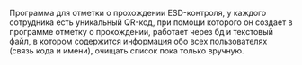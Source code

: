 Программа для отметки о прохождении ESD-контроля, у каждого сотрудника есть уникальный QR-код, при помощи которого он 
создает в программе отметку о прохождении, работает через бд и текстовый файл, в котором содержится информация обо всех пользователях
(связь кода и имени), очищать список пока только вручную.
